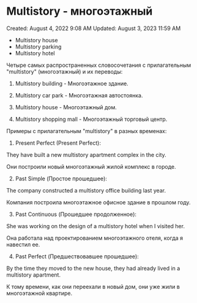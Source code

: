 # Multistory - многоэтажный

Created: August 4, 2022 9:08 AM
Updated: August 3, 2023 11:59 AM

- Multistory house
- Multistory parking
- Multistory hotel

Четыре самых распространенных словосочетания с прилагательным "multistory" (многоэтажный) и их переводы:

1. Multistory building - Многоэтажное здание.

2. Multistory car park - Многоэтажная автостоянка.

3. Multistory house - Многоэтажный дом.

4. Multistory shopping mall - Многоэтажный торговый центр.

Примеры с прилагательным "multistory" в разных временах:

1. Present Perfect (Present Perfect):

They have built a new multistory apartment complex in the city.

Они построили новый многоэтажный жилой комплекс в городе.

2. Past Simple (Простое прошедшее):

The company constructed a multistory office building last year.

Компания построила многоэтажное офисное здание в прошлом году.

3. Past Continuous (Прошедшее продолженное):

She was working on the design of a multistory hotel when I visited her.

Она работала над проектированием многоэтажного отеля, когда я навестил ее.

4. Past Perfect (Предшествовавшее прошедшее):

By the time they moved to the new house, they had already lived in a multistory apartment.

К тому времени, как они переехали в новый дом, они уже жили в многоэтажной квартире.